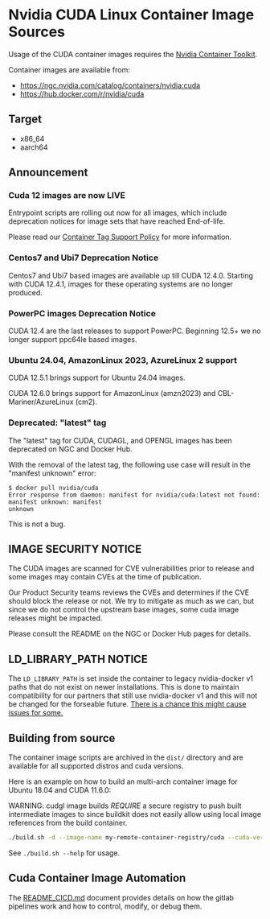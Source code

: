 # Nvidia CUDA Linux Container Image Sources

Usage of the CUDA container images requires the [Nvidia Container Toolkit](https://github.com/NVIDIA/nvidia-container-toolkit).

Container images are available from:

- https://ngc.nvidia.com/catalog/containers/nvidia:cuda
- https://hub.docker.com/r/nvidia/cuda

## Target
- x86_64 
- aarch64

## Announcement

### Cuda 12 images are now LIVE

Entrypoint scripts are rolling out now for all images, which include deprecation notices for image sets that have reached End-of-life.

Please read our [Container Tag Support Policy](https://gitlab.com/nvidia/container-images/cuda/-/blob/master/doc/support-policy.md) for more information.

### Centos7 and Ubi7 Deprecation Notice

Centos7 and Ubi7 based images are available up till CUDA 12.4.0. Starting with CUDA 12.4.1, images for these operating systems are no longer produced.

### PowerPC images Deprecation Notice

CUDA 12.4 are the last releases to support PowerPC. Beginning 12.5+ we no longer support ppc64le based images.

### Ubuntu 24.04, AmazonLinux 2023, AzureLinux 2 support

CUDA 12.5.1 brings support for Ubuntu 24.04 images.

CUDA 12.6.0 brings support for AmazonLinux (amzn2023) and CBL-Mariner/AzureLinux (cm2).

### Deprecated: "latest" tag

The "latest" tag for CUDA, CUDAGL, and OPENGL images has been deprecated on NGC and Docker Hub.

With the removal of the latest tag, the following use case will result in the "manifest unknown"
error:

```
$ docker pull nvidia/cuda
Error response from daemon: manifest for nvidia/cuda:latest not found: manifest unknown: manifest
unknown
```

This is not a bug.

## IMAGE SECURITY NOTICE

The CUDA images are scanned for CVE vulnerabilities prior to release and some images may contain CVEs at the time of publication.

Our Product Security teams reviews the CVEs and determines if the CVE should block the release or not. We try to mitigate as much as we can, but since we do not control the upstream base images, some cuda image releases might be impacted.

Please consult the README on the NGC or Docker Hub pages for details.

## LD_LIBRARY_PATH NOTICE

The `LD_LIBRARY_PATH` is set inside the container to legacy nvidia-docker v1 paths that do not exist on newer installations. This is done to maintain compatibility for our partners that still use nvidia-docker v1 and this will not be changed for the forseable future. [There is a chance this might cause issues for some.](https://gitlab.com/nvidia/container-images/cuda/-/issues/47)

## Building from source

The container image scripts are archived in the `dist/` directory and are available for all supported distros and cuda versions.

Here is an example on how to build an multi-arch container image for Ubuntu 18.04 and CUDA 11.6.0:

WARNING: cudgl image builds *REQUIRE* a secure registry to push built intermediate images to since buildkit does not easily allow using local image references from the build container.

```bash
./build.sh -d --image-name my-remote-container-registry/cuda --cuda-version 11.6.0 --os ubuntu --os-version 18.04 --arch x86_64,arm64 --push
```

See `./build.sh --help` for usage.

## Cuda Container Image Automation

The [README_CICD.md](https://gitlab.com/nvidia/container-images/cuda/blob/master/README_CICD.md) document provides details on how the gitlab pipelines work and how to control, modify, or debug them.

